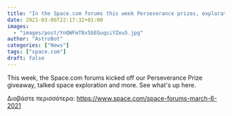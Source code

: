 ```yaml
---
title: "In the Space.com forums this week Perseverance prizes, exploration and breaking theories!"
date: 2021-03-06T22:17:32+01:00
images:
  - "images/post/YnQWFmT8x5bEGuqsiYZeu5.jpg"
author: "AstroBot"
categories: ["News"]
tags: ["space.com"]
draft: false
---
```


This week, the Space.com forums kicked off our Perseverance Prize giveaway, talked space exploration and more. See what's up here. 

Διαβάστε περισσότερα: https://www.space.com/space-forums-march-6-2021
